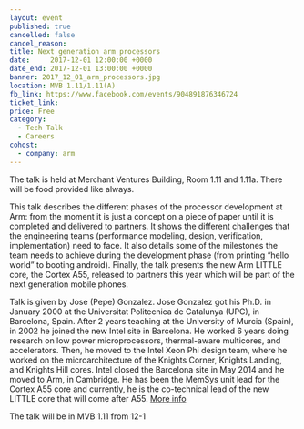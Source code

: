 ```yaml
---
layout: event
published: true
cancelled: false
cancel_reason:
title: Next generation arm processors
date:     2017-12-01 12:00:00 +0000
date_end: 2017-12-01 13:00:00 +0000
banner: 2017_12_01_arm_processors.jpg
location: MVB 1.11/1.11(A)
fb_link: https://www.facebook.com/events/904891876346724
ticket_link:
price: Free
category:
  - Tech Talk
  - Careers
cohost:
  - company: arm
---
```


The talk is held at Merchant Ventures Building, Room 1.11 and 1.11a. There will be food provided like always.

This talk describes the different phases of the processor development at Arm: from the moment it is just a concept on a piece of paper until it is completed and delivered to partners. It shows the different challenges that the engineering teams (performance modeling, design, verification, implementation) need to face. It also details some of the milestones the team needs to achieve during the development phase (from printing “hello world” to booting android). Finally, the talk presents the new Arm LITTLE core, the Cortex A55, released to partners this year which will be part of the next generation mobile phones.

Talk is given by Jose (Pepe) Gonzalez.
Jose Gonzalez got his Ph.D. in January 2000 at the Universitat Politecnica de Catalunya (UPC), in Barcelona, Spain. After 2 years teaching at the University of Murcia (Spain), in 2002 he joined the new Intel site in Barcelona. He worked 6 years doing research on low power microprocessors, thermal-aware multicores, and accelerators. Then, he moved to the Intel Xeon Phi design team, where he worked on the microarchitecture of the Knights Corner, Knights Landing, and Knights Hill cores. Intel closed the Barcelona site in May 2014 and he moved to Arm, in Cambridge. He has been the MemSys unit lead for the Cortex A55 core and currently, he is the co-technical lead of the new LITTLE core that will come after A55.
[More info](https://www.linkedin.com/in/pepe-gonzalez-4808621a/)

The talk will be in MVB 1.11 from 12-1

